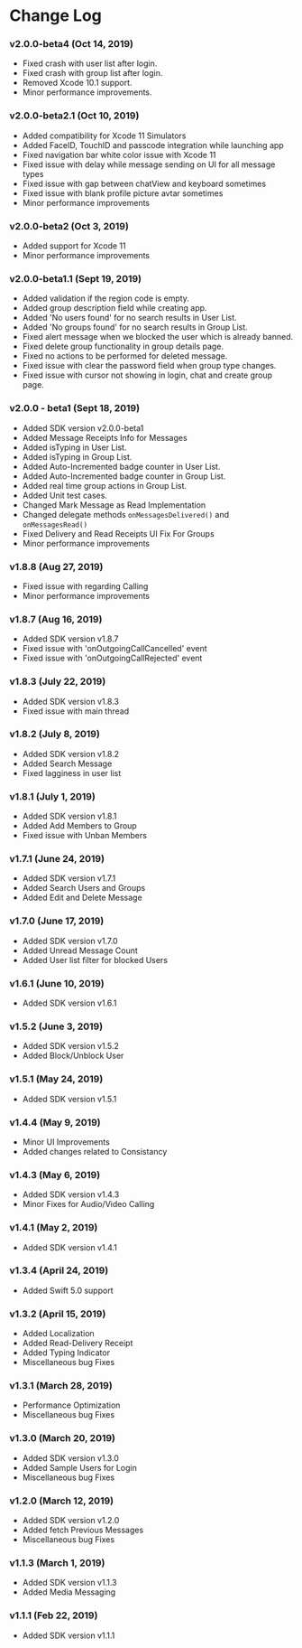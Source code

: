 # Change Log

###  v2.0.0-beta4 (Oct 14, 2019)

- Fixed crash with user list after login.
- Fixed crash with group list after login.
- Removed Xcode 10.1 support.
- Minor performance improvements.


###  v2.0.0-beta2.1 (Oct 10, 2019)

- Added compatibility for Xcode 11 Simulators
- Added FaceID, TouchID and passcode integration while launching app
- Fixed navigation bar white color issue with Xcode 11
- Fixed issue with delay while message sending on UI for all message types
- Fixed issue with  gap between chatView and keyboard sometimes
- Fixed issue with  blank profile picture avtar sometimes
- Minor performance improvements


###  v2.0.0-beta2 (Oct 3, 2019)

- Added support for Xcode 11
- Minor performance improvements


###  v2.0.0-beta1.1 (Sept 19, 2019)

- Added validation if the region code is empty.
- Added group description field while creating app.
- Added 'No users found' for no search results in User List.
- Added 'No groups found' for no search results in Group List.
- Fixed alert message when we blocked the user which is already banned. 
- Fixed delete group functionality in group details page.
- Fixed no actions to be performed for deleted message.
- Fixed issue with clear the password field when group type changes.
- Fixed issue with cursor not showing in login, chat and create group page. 


### v2.0.0 - beta1 (Sept 18, 2019)
- Added SDK version v2.0.0-beta1
- Added Message Receipts Info for Messages
- Added isTyping in User List.
- Added isTyping in Group List.
- Added Auto-Incremented badge counter in User List. 
- Added Auto-Incremented badge counter in Group List. 
- Added real time group actions in Group List. 
- Added Unit test cases. 
- Changed Mark Message as Read Implementation
- Changed delegate methods   `onMessagesDelivered()` and `onMessagesRead()`
- Fixed Delivery and Read Receipts UI Fix For Groups
- Minor performance improvements

### v1.8.8 (Aug 27, 2019)
- Fixed issue with regarding Calling
- Minor performance improvements

### v1.8.7 (Aug 16, 2019)
- Added SDK version v1.8.7
- Fixed issue with 'onOutgoingCallCancelled' event
- Fixed issue with 'onOutgoingCallRejected' event

### v1.8.3 (July 22, 2019)
- Added SDK version v1.8.3
- Fixed issue with main thread

### v1.8.2 (July 8, 2019)
- Added SDK version v1.8.2
- Added Search Message
- Fixed lagginess in user list 

### v1.8.1 (July 1, 2019)
- Added SDK version v1.8.1
- Added Add Members to Group
- Fixed issue with Unban Members

### v1.7.1 (June 24, 2019)
- Added SDK version v1.7.1
- Added Search Users and Groups
- Added Edit and Delete Message


### v1.7.0 (June 17, 2019)
- Added SDK version v1.7.0
- Added Unread Message Count
- Added User list filter for blocked Users


### v1.6.1 (June 10, 2019)
- Added SDK version v1.6.1


### v1.5.2 (June 3, 2019)
- Added SDK version v1.5.2
- Added Block/Unblock User


### v1.5.1 (May 24, 2019)
- Added SDK version v1.5.1


### v1.4.4 (May 9, 2019)
- Minor UI Improvements
- Added changes related to Consistancy

### v1.4.3 (May 6, 2019)
- Added SDK version v1.4.3
- Minor Fixes for Audio/Video Calling 


### v1.4.1 (May 2, 2019)
- Added SDK version v1.4.1

### v1.3.4 (April 24, 2019)
- Added Swift 5.0 support


### v1.3.2 (April 15, 2019)
- Added Localization
- Added Read-Delivery Receipt
- Added Typing Indicator
- Miscellaneous bug Fixes

### v1.3.1 (March 28, 2019)
- Performance Optimization
- Miscellaneous bug Fixes

### v1.3.0 (March 20, 2019)
- Added SDK version v1.3.0
- Added Sample Users for Login
- Miscellaneous bug Fixes


### v1.2.0 (March 12, 2019)
- Added SDK version v1.2.0
- Added fetch Previous Messages
- Miscellaneous bug Fixes


### v1.1.3 (March 1, 2019)
- Added SDK version v1.1.3
- Added Media Messaging


### v1.1.1 (Feb 22, 2019)
- Added SDK version v1.1.1
